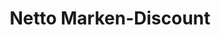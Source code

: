---
title: "Netto Marken-Discount"
url: /leipzig/netto-marken-discount-inselstrasse/
shop: Supermarkt
---
